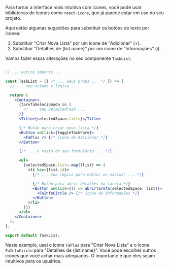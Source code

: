 Para tornar a interface mais intuitiva com ícones, você pode usar bibliotecas de ícones como `react-icons`, que já parece estar em uso no seu projeto.

Aqui estão algumas sugestões para substituir os botões de texto por ícones:

1. Substituir "Criar Nova Lista" por um ícone de "Adicionar" (+).
2. Substituir "Detalhes de {list.name}" por um ícone de "Informações" (i).

Vamos fazer essas alterações no seu componente `TaskList`.

```jsx

// ... outros imports ...

const TaskList = ({ /* ... seus props ... */ }) => {
  // ... seu estado e lógica ...

  return (
    <Container>
      {tarefaSelecionada && (
        // ... seu DetailedTask ...
      )}
      <Title>{selectedSpace.title}</Title>

      {/* Botão para criar nova lista */}
      <Button onClick={toggleTaskForm}>
        <FaPlus /> {/* ícone de Adicionar */}
      </Button>

      {/* ... o resto do seu formulário ... */}

      <ul>
        {selectedSpace.lists.map((list) => (
          <li key={list.id}>
            {/* ... sua lógica para editar ou excluir ... */}

            {/* Botão para abrir detalhes da tarefa */}
            <Button onClick={() => abrirTarefa(selectedSpace, list)}>
              <FaInfoCircle /> {/* ícone de Informações */}
            </Button>
          </li>
        ))}
      </ul>
    </Container>
  );
};

export default TaskList;
```

Neste exemplo, usei o ícone `FaPlus` para "Criar Nova Lista" e o ícone `FaInfoCircle` para "Detalhes de {list.name}". Você pode escolher outros ícones que você achar mais adequados. O importante é que eles sejam intuitivos para os usuários.